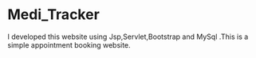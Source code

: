 # Medi_Tracker
I developed this website using Jsp,Servlet,Bootstrap and MySql .This is a simple appointment booking website.
